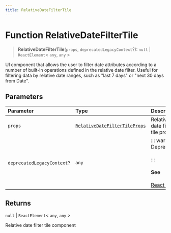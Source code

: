 ```yaml
---
title: RelativeDateFilterTile
---
```


# Function RelativeDateFilterTile

> **RelativeDateFilterTile**(`props`, `deprecatedLegacyContext`?): `null` \| `ReactElement`\< `any`, `any` \>

UI component that allows the user to filter date attributes according to
a number of built-in operations defined in the relative date filter.
Useful for filtering data by relative date ranges, such as "last 7 days" or "next 30 days from Date".

## Parameters

| Parameter | Type | Description |
| :------ | :------ | :------ |
| `props` | [`RelativeDateFilterTileProps`](../interfaces/interface.RelativeDateFilterTileProps.md) | Relative date filter tile props |
| `deprecatedLegacyContext`? | `any` | ::: warning Deprecated<br /><br />:::<br /><br />**See**<br /><br />[React Docs](https://legacy.reactjs.org/docs/legacy-context.html#referencing-context-in-lifecycle-methods) |

## Returns

`null` \| `ReactElement`\< `any`, `any` \>

Relative date filter tile component

